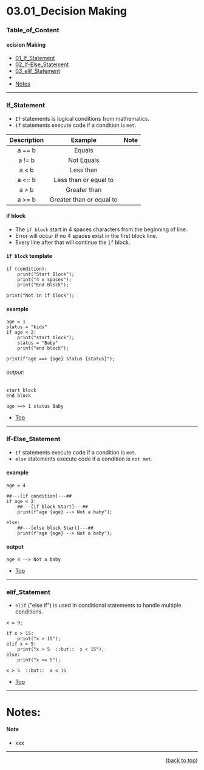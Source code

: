 <a name="topage"></a>

# 03.01_Decision Making

### Table_of_Content

#### ecision Making
* [01_If_Statement](#If_Statement)
* [02_If-Else_Statement](#If-Else_Statement)
* [03_elif_Statement](#elif_Statement)
*
* [Notes](#Notes)


----



### If_Statement

* `If` statements is logical conditions from mathematics.
* `If` statements execute code if a condition is `met`.
 
| Description | Example | Note | 
| :-: | :-: | :-: | 
| a == b | Equals |  | 
| a != b | Not Equals |   | 
| a < b | Less than |  | 
| a <= b | Less than or equal to |   | 
| a > b | Greater than |  |
| a >= b | Greater than or equal to |   | 

#### if block 

* The `if block` start in 4 spaces characters from the beginning of line.
* Error will occur if no 4 spaces exist in the first block line.
* Every line after that will continue the `if` block.

#### `if block` template
```
if (condition):
    print("Start Block");
    print("4 x spaces");
    print("End Block");

print("Not in if block");
```


#### example

```
age = 1
status = "kids"
if age < 2:
    print("start block");
    status = "Baby"
    print("end block");

print(f"age ==> {age} status {status}");
```

###### output: 

```
start block
end block

age ==> 1 status Baby
```

* [Top](#Table_of_Content)
----

### If-Else_Statement

* `If` statements execute code if a condition is `met`.
* `else` statements execute code if a condition is `not met`.


#### example

```
age = 4

##---[if condition]---##
if age < 2:
    ##---[if block Start]---##
    print(f"age {age} --> Not a baby");

else:
    ##---[else block Start]---##
    print(f"age {age} --> Not a baby");
```

#### output

```
age 4 --> Not a baby
```

* [Top](#Table_of_Content)
----



### elif_Statement

* `elif` ("else if") is used in conditional statements to handle multiple conditions.

```
x = 9;

if x > 15:
    print("x > 15");
elif x > 5:
    print("x > 5  ::but::  x < 15");
else:
    print("x <= 5");
```

```
x > 5  ::but::  x < 15
```

* [Top](#Table_of_Content)
----


# Notes:

#### Note

* xxx

----

<p align="right">(<a href="#topage">back to top</a>)</p>
<br/>
<br/>
